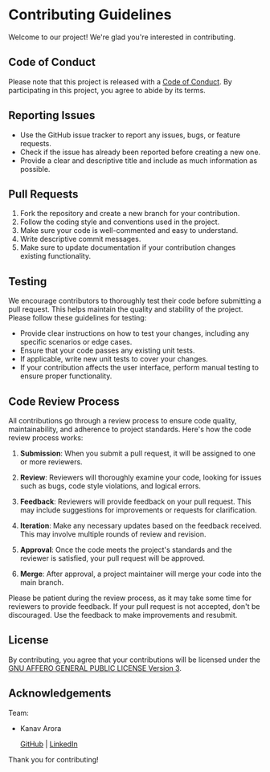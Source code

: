 # Contributing Guidelines

Welcome to our project! We're glad you're interested in contributing.

## Code of Conduct

Please note that this project is released with a [Code of Conduct](CODE_OF_CONDUCT.md). By participating in this project, you agree to abide by its terms.

## Reporting Issues

- Use the GitHub issue tracker to report any issues, bugs, or feature requests.
- Check if the issue has already been reported before creating a new one.
- Provide a clear and descriptive title and include as much information as possible.

## Pull Requests

1. Fork the repository and create a new branch for your contribution.
2. Follow the coding style and conventions used in the project.
3. Make sure your code is well-commented and easy to understand.
4. Write descriptive commit messages.
5. Make sure to update documentation if your contribution changes existing functionality.

## Testing

We encourage contributors to thoroughly test their code before submitting a pull request. This helps maintain the quality and stability of the project. Please follow these guidelines for testing:

- Provide clear instructions on how to test your changes, including any specific scenarios or edge cases.
- Ensure that your code passes any existing unit tests.
- If applicable, write new unit tests to cover your changes.
- If your contribution affects the user interface, perform manual testing to ensure proper functionality.


## Code Review Process

All contributions go through a review process to ensure code quality, maintainability, and adherence to project standards. Here's how the code review process works:

1. **Submission**: When you submit a pull request, it will be assigned to one or more reviewers.

2. **Review**: Reviewers will thoroughly examine your code, looking for issues such as bugs, code style violations, and logical errors.

3. **Feedback**: Reviewers will provide feedback on your pull request. This may include suggestions for improvements or requests for clarification.

4. **Iteration**: Make any necessary updates based on the feedback received. This may involve multiple rounds of review and revision.

5. **Approval**: Once the code meets the project's standards and the reviewer is satisfied, your pull request will be approved.

6. **Merge**: After approval, a project maintainer will merge your code into the main branch.

Please be patient during the review process, as it may take some time for reviewers to provide feedback. If your pull request is not accepted, don't be discouraged. Use the feedback to make improvements and resubmit.

## License

By contributing, you agree that your contributions will be licensed under the [GNU AFFERO GENERAL PUBLIC LICENSE Version 3](LICENSE).

## Acknowledgements

Team:

- Kanav Arora

  [GitHub](https://github.com/Kanav-Arora) | [LinkedIn](https://www.linkedin.com/in/kanavarora1505/)

Thank you for contributing!
